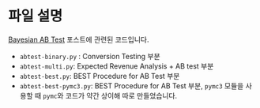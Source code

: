 # 파일 설명
[Bayesian AB Test](http://assaeunji.github.io/bayesian/2020-03-02-abtest/) 포스트에 관련된 코드입니다.

* `abtest-binary.py` : Conversion Testing 부분
* `abtest-multi.py`: Expected Revenue Analysis + AB test 부분
* `abtest-best.py`: BEST Procedure for AB Test 부분 
*  `abtest-best-pymc3.py`: BEST Procedure for AB Test 부분, `pymc3` 모듈을 사용할 때 `pymc`와 코드가 약간 상이해 따로 만들었습니다.
